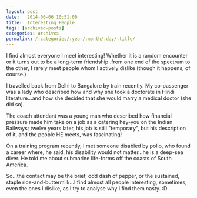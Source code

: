 ```yaml
---
layout: post
date:	2014-06-06 10:51:00
title:  Interesting People
tags: [archived-posts]
categories: archives
permalink: /:categories/:year/:month/:day/:title/
---
```

I find almost everyone I meet interesting! Whether it is a random encounter or it turns out to be a long-term friendship..from one end of the spectrum to the other, I rarely meet people whom I actively dislike (though it happens, of course.)

I travelled back from Delhi to Bangalore by train recently. My co-passenger was a lady who described how and why she took a doctorate in Hindi literature...and how she decided that she would marry a medical doctor (she did so). 

 The coach attendant was a young man who described how financial pressure made him take on a job as a catering hey-you on the Indian Railways; twelve years later, his job is still "temporary", but his description of it, and the people HE meets, was fascinating! 

On a training program recently, I met someone disabled by polio, who found a career where, he said, his disability would not matter...he is a deep-sea diver. He told me about submarine life-forms off the coasts of South America.

So...the contact  may be the brief,  odd dash of pepper, or the sustained, staple rice-and-buttermilk...I find almost all people interesting, sometimes, even the ones I dislike, as I try to analyse why I find them nasty. :D

